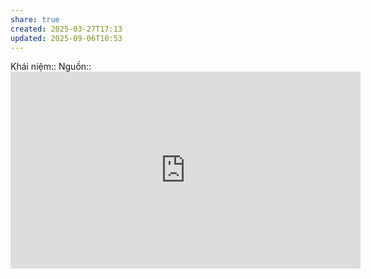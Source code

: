 ```yaml
---
share: true
created: 2025-03-27T17:13
updated: 2025-09-06T10:53
---
```

Khái niệm:: 
Nguồn::<iframe width="560" height="315" src="https://www.youtube.com/embed/5sVfTPaxRwk?si=YTUv0XZp2S59ZGrM" title="YouTube video player" frameborder="0" allow="accelerometer; autoplay; clipboard-write; encrypted-media; gyroscope; picture-in-picture; web-share" referrerpolicy="strict-origin-when-cross-origin" allowfullscreen></iframe>